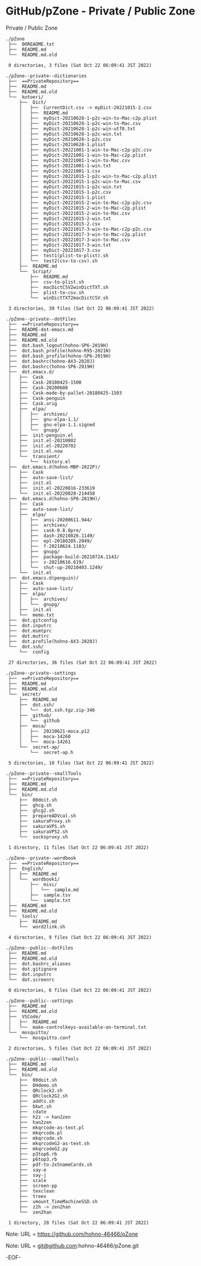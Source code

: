 # GitHub/pZone - Private / Public Zone

Private / Public Zone

    ./pZone
     ├──  00README.txt
     ├──  README.md
     └──  README.md.old
     
     0 directories, 3 files (Sat Oct 22 06:09:41 JST 2022)

    ./pZone--private--dictionaries
     ├──  ==PrivateRepository==
     ├──  README.md
     ├──  README.md.old
     └──  kotoeri/
         ├──  Dict/
         │   ├──  CurrentDict.csv -> myDict-20221015-2.csv
         │   ├──  README.md
         │   ├──  myDict-20210628-1-p2c-win-to-Mac-c2p.plist
         │   ├──  myDict-20210628-1-p2c-win-to-Mac.csv
         │   ├──  myDict-20210628-1-p2c-win-utf8.txt
         │   ├──  myDict-20210628-1-p2c-win.txt
         │   ├──  myDict-20210628-1-p2c.csv
         │   ├──  myDict-20210628-1.plist
         │   ├──  myDict-20221001-1-win-to-Mac-c2p-p2c.csv
         │   ├──  myDict-20221001-1-win-to-Mac-c2p.plist
         │   ├──  myDict-20221001-1-win-to-Mac.csv
         │   ├──  myDict-20221001-1-win.txt
         │   ├──  myDict-20221001-1.csv
         │   ├──  myDict-20221015-1-p2c-win-to-Mac-c2p.plist
         │   ├──  myDict-20221015-1-p2c-win-to-Mac.csv
         │   ├──  myDict-20221015-1-p2c-win.txt
         │   ├──  myDict-20221015-1-p2c.csv
         │   ├──  myDict-20221015-1.plist
         │   ├──  myDict-20221015-2-win-to-Mac-c2p-p2c.csv
         │   ├──  myDict-20221015-2-win-to-Mac-c2p.plist
         │   ├──  myDict-20221015-2-win-to-Mac.csv
         │   ├──  myDict-20221015-2-win.txt
         │   ├──  myDict-20221015-2.csv
         │   ├──  myDict-20221017-3-win-to-Mac-c2p-p2c.csv
         │   ├──  myDict-20221017-3-win-to-Mac-c2p.plist
         │   ├──  myDict-20221017-3-win-to-Mac.csv
         │   ├──  myDict-20221017-3-win.txt
         │   ├──  myDict-20221017-3.csv
         │   ├──  test1(plist-to-plist).sh
         │   └──  test2(csv-to-csv).sh
         ├──  README.md
         └──  Script/
             ├──  README.md
             ├──  csv-to-plist.sh
             ├──  macDictCSV2winDictTXT.sh
             ├──  plist-to-csv.sh
             └──  winDictTXT2macDictCSV.sh
     
     3 directories, 39 files (Sat Oct 22 06:09:41 JST 2022)

    ./pZone--private--dotFiles
     ├──  ==PrivateRepository==
     ├──  README-dot-emacs.md
     ├──  README.md
     ├──  README.md.old
     ├──  dot.bash_logout(hohno-SP6-2019H)
     ├──  dot.bash_profile(hohno-R95-2021N)
     ├──  dot.bash_profile(hohno-SP6-2019H)
     ├──  dot.bashrc(hohno-AX3-2020J)
     ├──  dot.bashrc(hohno-SP6-2019H)
     ├──  dot.emacs.d/
     │   ├──  Cask
     │   ├──  Cask-20180425-1500
     │   ├──  Cask-20200608
     │   ├──  Cask-made-by-pallet-20180425-1503
     │   ├──  Cask-penguin
     │   ├──  Cask.orig
     │   ├──  elpa/
     │   │   ├──  archives/
     │   │   ├──  gnu-elpa-1.1/
     │   │   ├──  gnu-elpa-1.1.signed
     │   │   └──  gnupg/
     │   ├──  init-penguin.el
     │   ├──  init.el-20210802
     │   ├──  init.el-20220702
     │   ├──  init.el.now
     │   └──  transient/
     │       └──  history.el
     ├──  dot.emacs.d(hohno-MBP-2022P)/
     │   ├──  Cask
     │   ├──  auto-save-list/
     │   ├──  init.el
     │   ├──  init.el-20220816-233619
     │   └──  init.el-20220828-214458
     ├──  dot.emacs.d(hohno-SP6-2019H)/
     │   ├──  Cask
     │   ├──  auto-save-list/
     │   ├──  elpa/
     │   │   ├──  ansi-20200611.944/
     │   │   ├──  archives/
     │   │   ├──  cask-0.8.8pre/
     │   │   ├──  dash-20210826.1149/
     │   │   ├──  epl-20180205.2049/
     │   │   ├──  f-20210624.1103/
     │   │   ├──  gnupg/
     │   │   ├──  package-build-20210724.1143/
     │   │   ├──  s-20210616.619/
     │   │   └──  shut-up-20210403.1249/
     │   └──  init.el
     ├──  dot.emacs.d(penguin)/
     │   ├──  Cask
     │   ├──  auto-save-list/
     │   ├──  elpa/
     │   │   ├──  archives/
     │   │   └──  gnupg/
     │   ├──  init.el
     │   └──  memo.txt
     ├──  dot.gitconfig
     ├──  dot.inputrc
     ├──  dot.msmtprc
     ├──  dot.muttrc
     ├──  dot.profile(hohno-AX3-2020J)
     └──  dot.ssh/
         └──  config
     
     27 directories, 36 files (Sat Oct 22 06:09:41 JST 2022)

    ./pZone--private--settings
     ├──  ==PrivateRepository==
     ├──  README.md
     ├──  README.md.old
     └──  secret/
         ├──  README.md
         ├──  dot.ssh/
         │   └──  dot.ssh.tgz.zip-346
         ├──  github/
         │   └──  github
         ├──  moca/
         │   ├──  20210621-moca.p12
         │   ├──  moca-14260
         │   └──  moca-14261
         └──  secret-ap/
             └──  secret-ap.h
     
     5 directories, 10 files (Sat Oct 22 06:09:41 JST 2022)

    ./pZone--private--smallTools
     ├──  ==PrivateRepository==
     ├──  README.md
     ├──  README.md.old
     └──  bin/
         ├──  00doit.sh
         ├──  ghcg.sh
         ├──  ghcg2.sh
         ├──  prepareADVcal.sh
         ├──  sakuraProxy.sh
         ├──  sakuraVPS.sh
         ├──  sakuraVPS2.sh
         └──  socksproxy.sh
     
     1 directory, 11 files (Sat Oct 22 06:09:41 JST 2022)

    ./pZone--private--wordbook
     ├──  ==PrivateRepository==
     ├──  English/
     │   ├──  README.md
     │   └──  wordbook1/
     │       ├──  misc/
     │       │   └──  sample.md
     │       ├──  sample.tsv
     │       └──  sample.txt
     ├──  README.md
     ├──  README.md.old
     └──  tools/
         ├──  README.md
         └──  word2link.sh
     
     4 directories, 9 files (Sat Oct 22 06:09:41 JST 2022)

    ./pZone--public--dotFiles
     ├──  README.md
     ├──  README.md.old
     ├──  dot.bashrc_aliases
     ├──  dot.gitignore
     ├──  dot.inputrc
     └──  dot.screenrc
     
     0 directories, 6 files (Sat Oct 22 06:09:41 JST 2022)

    ./pZone--public--settings
     ├──  README.md
     ├──  README.md.old
     ├──  VSCode/
     │   ├──  README.md
     │   └──  make-controlkeys-available-on-terminal.txt
     └──  mosquitto/
         └──  mosquitto.conf
     
     2 directories, 5 files (Sat Oct 22 06:09:41 JST 2022)

    ./pZone--public--smallTools
     ├──  README.md
     ├──  README.md.old
     └──  bin/
         ├──  00doit.sh
         ├──  DHdemo.sh
         ├──  QRclock2.sh
         ├──  QRclock2G2.sh
         ├──  addts.sh
         ├──  bkwt.sh
         ├──  cdate
         ├──  h2z -> han2zen
         ├──  han2zen
         ├──  mkqrcode-as-text.pl
         ├──  mkqrcode.pl
         ├──  mkqrcode.sh
         ├──  mkqrcodeG2-as-text.sh
         ├──  mkqrcodeG2.py
         ├──  p3top6.rb
         ├──  p6top3.rb
         ├──  pdf-to-2x5nameCards.sh
         ├──  say-e
         ├──  say-j
         ├──  scale
         ├──  screen-pp
         ├──  texclean
         ├──  treex
         ├──  umount_TimeMachineSSD.sh
         ├──  z2h -> zen2han
         └──  zen2han
     
     1 directory, 28 files (Sat Oct 22 06:09:41 JST 2022)


Note: URL = https://github.com/hohno-46466/pZone

Note: URL = git@github.com:hohno-46466/pZone.git

-EOF-

